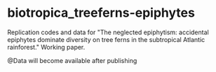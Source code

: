 # biotropica_treeferns-epiphytes
Replication codes and data for "The neglected epiphytism: accidental epiphytes dominate diversity on tree ferns in the subtropical Atlantic rainforest." Working paper.

@Data will become available after publishing
